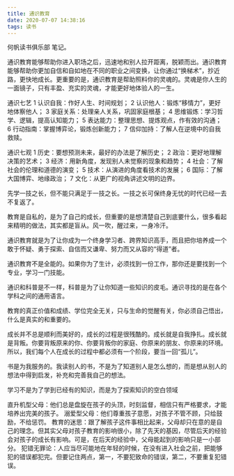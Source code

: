 ```yaml
---
title: 通识教育
date: 2020-07-07 14:38:16
tags: 读书
---
```


何帆读书俱乐部 笔记。

通识教育能够帮助你进入职场之后，迅速地和别人拉开距离，脱颖而出。通识教育能够帮助你更加自信和自如地在不同的职业之间变换，让你通过“换梯术”，抄近路，更快地成长。更重要的是，通识教育是帮助照料你的灵魂的。灵魂是你人生的一面镜子，只有丰盈、充实的灵魂，才能更好地体验人的一生。

通识七艺
1 认识自我：作好人生、时间规划；
2 认识他人：锻炼“移情力”，更好地体察他人；
3 家庭关系：处理亲人关系，巩固家庭根基；
4 思维锻炼：学习哲学、逻辑，提高认知能力；
5 表达能力：整理思想、提炼观点，作有效的沟通；
6 行动指南：掌握博弈论，锻炼创新能力；
7 信仰加持：了解人在逆境中的自我救赎。

通识七观 
1 历史：要想预测未来，最好的办法是了解历史；
2 政治：更好地理解决策的艺术；
3 经济：用新角度，发现别人未觉察的现象和趋势；
4 社会：了解社会的伦理和道德的演变；
5 技术：从演进的角度看技术的发展； 
6 国际：了解大国博弈、地缘政治；
7 文化：从更广的视角讲述文明的边界。

先学一技之长，但不能只满足于一技之长。一技之长可保终身无忧的时代已经一去不复返了。

教育是自私的，是为了自己的成长，但重要的是想清楚自己到底要什么，很多看起来精明的做法，其实都是盲从。风一吹，醒过来，一身冷汗。

通识教育就是为了让你成为一个终身学习者、跨界知识高手，而且把你培养成一个敢于怀疑、勇于探索、自信而又谦卑、努力而又从容的“得道”者。

通识教育不是全能的。如果你为了生计，必须找到一份工作，那你还是要找到一个专业，学习一门技能。 

通识和科普是不一样，科普是为了让你知道一些知识的皮毛。通识寻找的是在各个学科之间的通用语言。

教育的真正价值和成绩、学位完全无关，只与生命的觉醒有关，你必须自己悟出，什么是真实的和重要的。

成长并不总是顺利而美好的，成长的过程是很残酷的。成长就是自我挣扎。成长就是背叛。你要背叛原来的你、你要背叛你的家庭、你原来的朋友、你原来的环境。所以，我们每个人在成长的过程中都必须有一个阶段，要当一回“孤儿”。

书是为我服务的。我读别人的书，不是为了知道别人是怎么想的，而是想从别人的想法中得到启发，补充和完善我自己的想法。

学习不是为了学到已经有的知识，而是为了探索知识的空白领域

直升机型父母：他们总是盘旋在孩子的头顶，时刻监督，相信只有严格要求，才能培养出完美的孩子。
溺爱型父母：他们尊重孩子意愿，对孩子不管不顾，只给鼓励，不给惩罚。
教育的迷思：跟了解孩子这件事相比起来，父母却只在意的是自己的理念。但其实父母对孩子教育的影响很小，除了先天的基因，尽管后天的经验会对孩子的成长有影响。可是，在后天的经验中，父母能起到的影响只是一小部分。
犯错无罪论：人应当尽可能地在年轻的时候，在没有进入社会之前，把能够犯的错误都犯完。但要记住两点，第一，不要犯致命的错误，第二，不要重复犯错误。